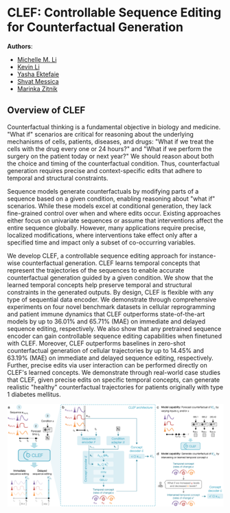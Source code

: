 # CLEF: Controllable Sequence Editing for Counterfactual Generation

**Authors**:
- [Michelle M. Li](http://michellemli.com)
- [Kevin Li]()
- [Yasha Ektefaie](https://www.yashaektefaie.com)
- [Shvat Messica](https://www.linkedin.com/in/shvatmessica/)
- [Marinka Zitnik](http://zitniklab.hms.harvard.edu)

## Overview of CLEF

Counterfactual thinking is a fundamental objective in biology and medicine. "What if" scenarios are critical for reasoning about the underlying mechanisms of cells, patients, diseases, and drugs: "What if we treat the cells with the drug every one or 24 hours?" and "What if we perform the surgery on the patient today or next year?" We should reason about both the choice and timing of the counterfactual condition. Thus, counterfactual generation requires precise and context-specific edits that adhere to temporal and structural constraints.

Sequence models generate counterfactuals by modifying parts of a sequence based on a given condition, enabling reasoning about "what if" scenarios. While these models excel at conditional generation, they lack fine-grained control over when and where edits occur. Existing approaches either focus on univariate sequences or assume that interventions affect the entire sequence globally. However, many applications require precise, localized modifications, where interventions take effect only after a specified time and impact only a subset of co-occurring variables.

We develop CLEF, a controllable sequence editing approach for instance-wise counterfactual generation. CLEF learns temporal concepts that represent the trajectories of the sequences to enable accurate counterfactual generation guided by a given condition. We show that the learned temporal concepts help preserve temporal and structural constraints in the generated outputs. By design, CLEF is flexible with any type of sequential data encoder. We demonstrate through comprehensive experiments on four novel benchmark datasets in cellular reprogramming and patient immune dynamics that CLEF outperforms state-of-the-art models by up to 36.01% and 65.71% (MAE) on immediate and delayed sequence editing, respectively. We also show that any pretrained sequence encoder can gain controllable sequence editing capabilities when finetuned with CLEF. Moreover, CLEF outperforms baselines in zero-shot counterfactual generation of cellular trajectories by up to 14.45% and 63.19% (MAE) on immediate and delayed sequence editing, respectively. Further, precise edits via user interaction can be performed directly on CLEF's learned concepts. We demonstrate through real-world case studies that CLEF, given precise edits on specific temporal concepts, can generate realistic "healthy" counterfactual trajectories for patients originally with type 1 diabetes mellitus.

<p align="center">
<img src="img/clef_overview.png?raw=true" width="700" >
</p>
